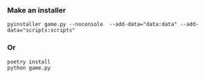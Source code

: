 ### Make an installer 
```shell
pyinstaller game.py --noconsole  --add-data="data:data" --add-data="scripts:scripts"
```

### Or

```shell
poetry install
python game.py

```